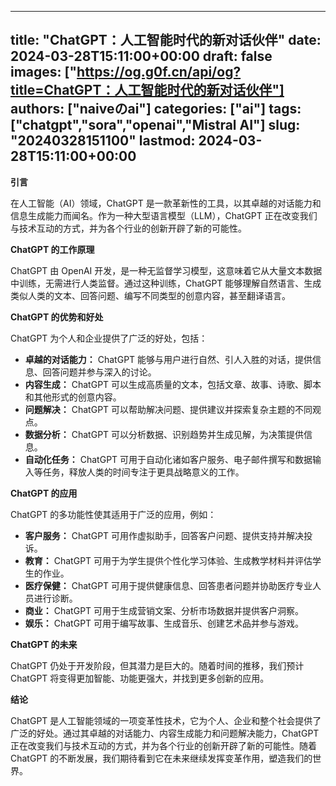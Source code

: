 
---
title: "ChatGPT：人工智能时代的新对话伙伴"
date: 2024-03-28T15:11:00+00:00
draft: false
images: ["https://og.g0f.cn/api/og?title=ChatGPT：人工智能时代的新对话伙伴"]
authors: ["naiveのai"]
categories: ["ai"]
tags: ["chatgpt","sora","openai","Mistral AI"]
slug: "20240328151100"
lastmod: 2024-03-28T15:11:00+00:00
---
**引言**

在人工智能（AI）领域，ChatGPT 是一款革新性的工具，以其卓越的对话能力和信息生成能力而闻名。作为一种大型语言模型（LLM），ChatGPT 正在改变我们与技术互动的方式，并为各个行业的创新开辟了新的可能性。

**ChatGPT 的工作原理**

ChatGPT 由 OpenAI 开发，是一种无监督学习模型，这意味着它从大量文本数据中训练，无需进行人类监督。通过这种训练，ChatGPT 能够理解自然语言、生成类似人类的文本、回答问题、编写不同类型的创意内容，甚至翻译语言。

**ChatGPT 的优势和好处**

ChatGPT 为个人和企业提供了广泛的好处，包括：

* **卓越的对话能力：** ChatGPT 能够与用户进行自然、引人入胜的对话，提供信息、回答问题并参与深入的讨论。
* **内容生成：** ChatGPT 可以生成高质量的文本，包括文章、故事、诗歌、脚本和其他形式的创意内容。
* **问题解决：** ChatGPT 可以帮助解决问题、提供建议并探索复杂主题的不同观点。
* **数据分析：** ChatGPT 可以分析数据、识别趋势并生成见解，为决策提供信息。
* **自动化任务：** ChatGPT 可用于自动化诸如客户服务、电子邮件撰写和数据输入等任务，释放人类的时间专注于更具战略意义的工作。

**ChatGPT 的应用**

ChatGPT 的多功能性使其适用于广泛的应用，例如：

* **客户服务：** ChatGPT 可用作虚拟助手，回答客户问题、提供支持并解决投诉。
* **教育：** ChatGPT 可用于为学生提供个性化学习体验、生成教学材料并评估学生的作业。
* **医疗保健：** ChatGPT 可用于提供健康信息、回答患者问题并协助医疗专业人员进行诊断。
* **商业：** ChatGPT 可用于生成营销文案、分析市场数据并提供客户洞察。
* **娱乐：** ChatGPT 可用于编写故事、生成音乐、创建艺术品并参与游戏。

**ChatGPT 的未来**

ChatGPT 仍处于开发阶段，但其潜力是巨大的。随着时间的推移，我们预计 ChatGPT 将变得更加智能、功能更强大，并找到更多创新的应用。

**结论**

ChatGPT 是人工智能领域的一项变革性技术，它为个人、企业和整个社会提供了广泛的好处。通过其卓越的对话能力、内容生成能力和问题解决能力，ChatGPT 正在改变我们与技术互动的方式，并为各个行业的创新开辟了新的可能性。随着 ChatGPT 的不断发展，我们期待看到它在未来继续发挥变革作用，塑造我们的世界。